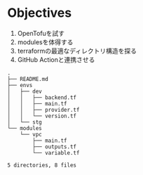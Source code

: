 # Objectives

1. OpenTofuを試す
1. modulesを体得する
1. terraformの最適なディレクトリ構造を探る
1. GitHub Actionと連携させる

```
.
├── README.md
├── envs
│   ├── dev
│   │   ├── backend.tf
│   │   ├── main.tf
│   │   ├── provider.tf
│   │   └── version.tf
│   └── stg
└── modules
    └── vpc
        ├── main.tf
        ├── outputs.tf
        └── variable.tf

5 directories, 8 files
```
